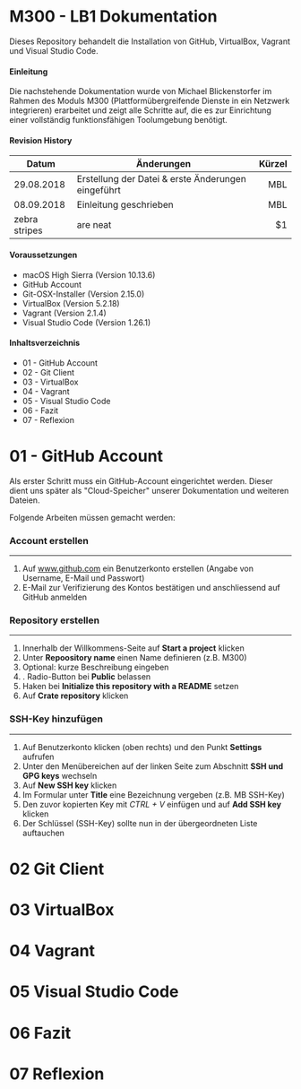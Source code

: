 M300 - LB1 Dokumentation
======

Dieses Repository behandelt die Installation von GitHub, VirtualBox, Vagrant und Visual Studio Code.

#### Einleitung

Die nachstehende Dokumentation wurde von Michael Blickenstorfer im Rahmen des Moduls M300 (Plattformübergreifende Dienste in ein Netzwerk integrieren)
erarbeitet und zeigt alle Schritte auf, die es zur Einrichtung einer vollständig funktionsfähigen Toolumgebung benötigt.

#### Revision History

| Datum         | Änderungen                                                | Kürzel  |
| ------------- |-----------------------------------------------------------| -------:|
| 29.08.2018    | Erstellung der Datei & erste Änderungen eingeführt        |   MBL   |
| 08.09.2018    | Einleitung geschrieben                                    |   MBL   |
| zebra stripes | are neat                                                  |    $1   |

#### Voraussetzungen
* macOS High Sierra (Version 10.13.6)
* GitHub Account
* Git-OSX-Installer (Version 2.15.0)
* VirtualBox (Version 5.2.18)
* Vagrant (Version 2.1.4)
* Visual Studio Code (Version 1.26.1)

#### Inhaltsverzeichnis
* 01 - GitHub Account
* 02 - Git Client
* 03 - VirtualBox
* 04 - Vagrant
* 05 - Visual Studio Code
* 06 - Fazit
* 07 - Reflexion

01 - GitHub Account
======

Als erster Schritt muss ein GitHub-Account eingerichtet werden. Dieser dient uns später als "Cloud-Speicher" unserer Dokumentation und weiteren Dateien.

Folgende Arbeiten müssen gemacht werden:

### Account erstellen
***
1. Auf www.github.com ein Benutzerkonto erstellen (Angabe von Username, E-Mail und Passwort)
2. E-Mail zur Verifizierung des Kontos bestätigen und anschliessend auf GitHub anmelden


### Repository erstellen
***
1. Innerhalb der Willkommens-Seite auf <strong>Start a project</strong> klicken
2. Unter <strong>Repoository name</strong> einen Name definieren (z.B. M300)
3. Optional: kurze Beschreibung eingeben
4. . Radio-Button bei <strong>Public</strong> belassen
5. Haken bei <strong>Initialize this repository with a README</strong> setzen
6. Auf <strong>Crate repository</strong> klicken
   

### SSH-Key hinzufügen
***
1.  Auf Benutzerkonto klicken (oben rechts) und den Punkt <strong>Settings</strong> aufrufen
2.  Unter den Menübereichen auf der linken Seite zum Abschnitt <strong>SSH und GPG keys</strong> wechseln
3.  Auf <strong>New SSH key</strong> klicken
4.  Im Formular unter <strong>Title</strong> eine Bezeichnung vergeben (z.B. MB SSH-Key)
5.  Den zuvor kopierten Key mit <i>CTRL + V</i> einfügen und auf <strong>Add SSH key</strong> klicken
6.  Der Schlüssel (SSH-Key) sollte nun in der übergeordneten Liste auftauchen


02 Git Client
======

03 VirtualBox
======

04 Vagrant
======

05 Visual Studio Code
======

06 Fazit
======

07 Reflexion
======